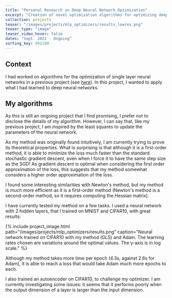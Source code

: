 ```yaml
---
title: "Personal Research on Deep Neural Network Optimization"
excerpt: "Creation of novel optimization algorithms for optimizing deep neural networks."
collection: projects
teaser: "/images/projects/mlp_optimizers/results_lowres.png"
teaser_type: "image"
teaser_video_hover: false
dates: "Sept. 2021 - Ongoing"
sorting_key: 992109
---
```


## Context

I had worked on algorithms for the optimization of single layer neural networks in a previous project (see [here](/projects/nonlinear-least-squares/)). In this project, I wanted to apply what I had learned to deep neural networks.

## My algorithms

As this is still an ongoing project that I find promising, I prefer not to disclose the details of my algorithm. However, I can say that, like my previous project, I am inspired by the least squares to update the parameters of the neural network.

As my method was originally found intuitively, I am currently trying to prove its theoretical properties. What is surprising is that although it is a first-order method, it is able to minimize the loss much faster than the standard stochastic gradient descent, even when I force it to have the same step size as the SGD! As gradient descent is optimal when considering the first order approximation of the loss, this suggests that my method somewhat considers a higher order approximation of the loss.

I found some interesting similarities with Newton's method, but my method is much more efficient as it is a first-order method (Newton's method is a second-order method, so it requires computing the Hessian matrix).

I have currently tested my method on a few tasks. I used a neural network with 2 hidden layers, that I trained on MNIST and CIFAR10, with great results:

{% include project_image.html
path="/images/projects/mlp_optimizers/results.png"
caption="Neural network trained on CIFAR10 with my method (GLS) and Adam. The learning rates chosen are variations around the optimal values. The y-axis is in log scale."
%}

Although my method takes more time per epoch (4.3s, against 2.6s for Adam), it is able to reach a loss that would take Adam much more epochs to each.

I also trained an autoencoder on CIFAR10, to challenge my optimizer. I am currently investigating some issues: it seems that it performs poorly when the output dimension of a layer is larger than the input dimension.

